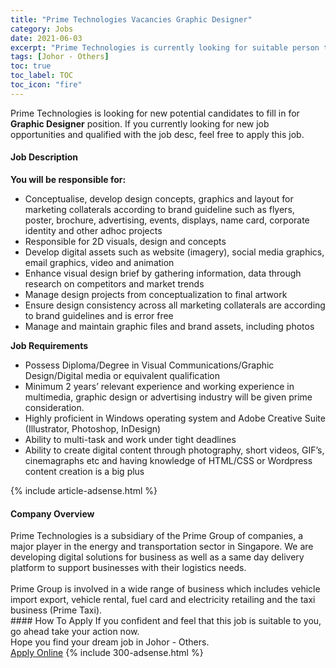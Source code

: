 ```yaml
---
title: "Prime Technologies Vacancies Graphic Designer" 
category: Jobs 
date: 2021-06-03 
excerpt: "Prime Technologies is currently looking for suitable person to fill in the Graphic Designer which based in Johor - Others" 
tags: [Johor - Others] 
toc: true 
toc_label: TOC 
toc_icon: "fire" 
--- 
```


<p>Prime Technologies is looking for new potential candidates to fill in for <b>Graphic Designer</b> position. If you currently looking for new job opportunities and qualified with the job desc, feel free to apply this job.
</p><div><div><h4>Job Description</h4></div><div><div><span><div><p><strong>You will be responsible for:</strong></p><ul><li>Conceptualise, develop design concepts, graphics and layout for marketing collaterals according to brand guideline such as flyers, poster, brochure, advertising, events, displays, name card, corporate identity and other adhoc projects</li><li>Responsible for 2D visuals, design and concepts</li><li>Develop digital assets such as website (imagery), social media graphics, email graphics, video and animation</li><li>Enhance visual design brief by gathering information, data through research on competitors and market trends</li><li>Manage design projects from conceptualization to final artwork</li><li>Ensure design consistency across all marketing collaterals are according to brand guidelines and is error free</li><li>Manage and maintain graphic files and brand assets, including photos</li></ul><p><strong>Job Requirements</strong></p><ul><li>Possess Diploma/Degree in Visual Communications/Graphic Design/Digital media or equivalent qualification</li><li>Minimum 2 years&#8217; relevant experience and working experience in multimedia, graphic design or&#160;advertising industry will be given prime consideration.</li><li>Highly proficient in Windows operating system and Adobe Creative Suite (Illustrator, Photoshop, InDesign)</li><li>Ability to multi-task and work under tight deadlines</li><li>Ability to create digital content through photography, short videos, GIF&#8217;s, cinemagraphs etc and having knowledge of HTML/CSS or Wordpress content creation&#160;is a big plus</li></ul></div></span></div></div></div> 
{% include article-adsense.html %} 
<div><div><h4>Company Overview</h4></div><div><div><span><div><div>Prime Technologies is a subsidiary of the Prime Group of companies, a major player in the energy and transportation sector in Singapore. We are developing digital solutions for business as well as a same day delivery platform to support businesses with their logistics needs.<br>
<br>
Prime Group is involved in a wide range of business which includes vehicle import export, vehicle rental, fuel card and electricity retailing and the taxi business (Prime Taxi).</div></div></span></div></div></div> 
#### How To Apply 
If you confident and feel that this job is suitable to you, go ahead take your action now. <br/> 
Hope you find your dream job in Johor - Others. <br/> 
<a href="https://www.jobstreet.com.my/en/job/graphic-designer-4582322?jobId=jobstreet-my-job-4582322&" class="btn btn--info" target="_blank" rel="nofollow noopenner">Apply Online</a> 
{% include 300-adsense.html %} 